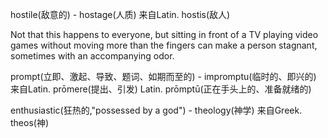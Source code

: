 hostile(敌意的) - hostage(人质) 来自Latin. hostis(敌人)

Not that this happens to everyone, but sitting in front of a TV playing video games without moving more than the fingers can make a person stagnant, sometimes with an accompanying odor.

prompt(立即、激起、导致、题词、如期而至的) - impromptu(临时的、即兴的) 来自Latin. prōmere(提出、引发) Latin. prōmptū(正在手头上的、准备就绪的)

enthusiastic(狂热的,"possessed by a god") - theology(神学) 来自Greek. theos(神)

